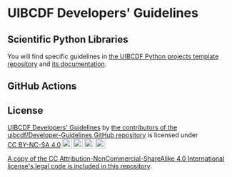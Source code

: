 # UIBCDF Developers' Guidelines

## Scientific Python Libraries

You will find specific guidelines in [the UIBCDF Python projects template repository](https://github.com/uibcdf/Python-Projects-Template) and [its
documentation](https://www.uibcdf.org/Python-Projects-Template/).

## GitHub Actions

## License
<p xmlns:cc="http://creativecommons.org/ns#" xmlns:dct="http://purl.org/dc/terms/"><a property="dct:title" rel="cc:attributionURL" href="https://github.com/uibcdf/Developer-Guidelines">UIBCDF Developers' Guidelines</a> by <a rel="cc:attributionURL dct:creator" property="cc:attributionName" href="https://github.com/uibcdf/Developer-Guidelines/graphs/contributors">the contributors of the uibcdf/Developer-Guidelines GitHub repository</a> is licensed under <a href="http://creativecommons.org/licenses/by-nc-sa/4.0/?ref=chooser-v1" target="_blank" rel="license noopener noreferrer" style="display:inline-block;">CC BY-NC-SA 4.0<img style="height:22px!important;margin-left:3px;vertical-align:text-bottom;" src="https://mirrors.creativecommons.org/presskit/icons/cc.svg?ref=chooser-v1"><img style="height:22px!important;margin-left:3px;vertical-align:text-bottom;" src="https://mirrors.creativecommons.org/presskit/icons/by.svg?ref=chooser-v1"><img style="height:22px!important;margin-left:3px;vertical-align:text-bottom;" src="https://mirrors.creativecommons.org/presskit/icons/nc.svg?ref=chooser-v1"><img style="height:22px!important;margin-left:3px;vertical-align:text-bottom;" src="https://mirrors.creativecommons.org/presskit/icons/sa.svg?ref=chooser-v1"></a></p>

[A copy of the CC Attribution-NonCommercial-ShareAlike 4.0 International license's legal code is included in this
repository](https://creativecommons.org/licenses/by-nc-sa/4.0/legalcode.txt). 
